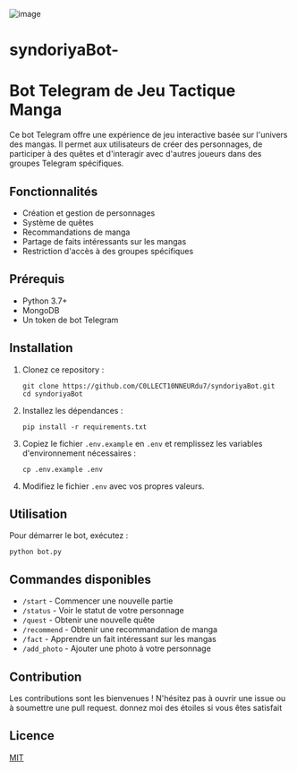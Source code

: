 ![image](https://drive.google.com/file/d/1H33tqFUh8apCeYtVLwXk4gI-DxjpyB3e/view?usp=drivesdk)

# syndoriyaBot-

# Bot Telegram de Jeu Tactique Manga

Ce bot Telegram offre une expérience de jeu interactive basée sur l'univers des mangas. Il permet aux utilisateurs de créer des personnages, de participer à des quêtes et d'interagir avec d'autres joueurs dans des groupes Telegram spécifiques.

## Fonctionnalités

- Création et gestion de personnages
- Système de quêtes
- Recommandations de manga
- Partage de faits intéressants sur les mangas
- Restriction d'accès à des groupes spécifiques

## Prérequis

- Python 3.7+
- MongoDB
- Un token de bot Telegram

## Installation

1. Clonez ce repository :
   ```
   git clone https://github.com/C0LLECT10NNEURdu7/syndoriyaBot.git
   cd syndoriyaBot
   ```

2. Installez les dépendances :
   ```
   pip install -r requirements.txt
   ```

3. Copiez le fichier `.env.example` en `.env` et remplissez les variables d'environnement nécessaires :
   ```
   cp .env.example .env
   ```

4. Modifiez le fichier `.env` avec vos propres valeurs.

## Utilisation

Pour démarrer le bot, exécutez :

```
python bot.py
```

## Commandes disponibles

- `/start` - Commencer une nouvelle partie
- `/status` - Voir le statut de votre personnage
- `/quest` - Obtenir une nouvelle quête
- `/recommend` - Obtenir une recommandation de manga
- `/fact` - Apprendre un fait intéressant sur les mangas
- `/add_photo` - Ajouter une photo à votre personnage

## Contribution

Les contributions sont les bienvenues ! N'hésitez pas à ouvrir une issue ou à soumettre une pull request.
donnez moi des étoiles si vous êtes satisfait 
## Licence

[MIT](https://choosealicense.com/licenses/mit/)
